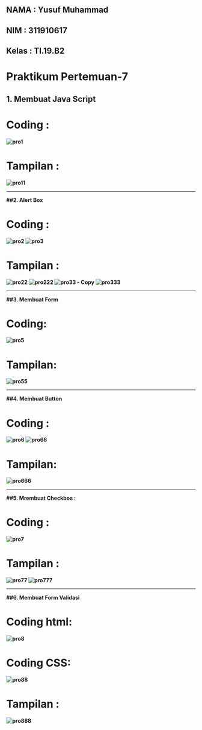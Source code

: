 ## NAMA    : Yusuf Muhammad
## NIM     : 311910617
## Kelas   : TI.19.B2

# Praktikum Pertemuan-7

## 1. <b> Membuat Java Script <b>
# Coding :
![pro1](https://user-images.githubusercontent.com/81587959/116131164-3f5a9a00-a6f6-11eb-90d9-b89720a89337.PNG)

# Tampilan :
![pro11](https://user-images.githubusercontent.com/81587959/116131260-5dc09580-a6f6-11eb-8b48-e923e60d77c3.PNG)

<hr>

##2. <b> Alert Box <b>
# Coding :
![pro2](https://user-images.githubusercontent.com/81587959/116131419-93657e80-a6f6-11eb-833b-4bc9b90ab344.PNG)
![pro3](https://user-images.githubusercontent.com/81587959/116131917-269eb400-a6f7-11eb-826f-651319795622.PNG)

# Tampilan :
![pro22](https://user-images.githubusercontent.com/81587959/116131478-a4ae8b00-a6f6-11eb-8c4c-44038cd28e95.PNG)
![pro222](https://user-images.githubusercontent.com/81587959/116131892-20103c80-a6f7-11eb-9a74-58da06a3f7f3.PNG)
![pro33 - Copy](https://user-images.githubusercontent.com/81587959/116131963-31f1df80-a6f7-11eb-8544-67125252380c.PNG)
![pro333](https://user-images.githubusercontent.com/81587959/116131970-34543980-a6f7-11eb-9b8f-6973952242a0.PNG)

<hr>

##3. <b> Membuat Form <b>
# Coding:
  ![pro5](https://user-images.githubusercontent.com/81587959/116132254-8eed9580-a6f7-11eb-9b0b-49a703628ff2.PNG)

# Tampilan:
![pro55](https://user-images.githubusercontent.com/81587959/116132292-9614a380-a6f7-11eb-8475-cc1fd4550bd7.PNG)

<hr>


##4. <b> Membuat Button <b>
 # Coding :
![pro6](https://user-images.githubusercontent.com/81587959/116132573-e855c480-a6f7-11eb-8304-bb0199946564.PNG)
![pro66](https://user-images.githubusercontent.com/81587959/116132635-f6a3e080-a6f7-11eb-86d6-b77b2fc4231a.PNG)

 # Tampilan:
 ![pro666](https://user-images.githubusercontent.com/81587959/116132728-10ddbe80-a6f8-11eb-9991-5338b2140b6e.PNG)

 
<hr>

##5. <b> Mrembuat Checkbos :
# Coding :
![pro7](https://user-images.githubusercontent.com/81587959/116132982-61551c00-a6f8-11eb-9566-8607d7c3178b.PNG)

# Tampilan :
![pro77](https://user-images.githubusercontent.com/81587959/116133068-7c279080-a6f8-11eb-8d5b-4df26a17a130.PNG)
![pro777](https://user-images.githubusercontent.com/81587959/116133085-82b60800-a6f8-11eb-8153-7496ac9748ee.PNG)


<hr>

##6. <b> Membuat Form Validasi <b>
# Coding html:
  ![pro8](https://user-images.githubusercontent.com/81587959/116133177-9bbeb900-a6f8-11eb-88b3-03d3610734bb.PNG)

# Coding CSS:
![pro88](https://user-images.githubusercontent.com/81587959/116133224-a8431180-a6f8-11eb-8f82-5c03a5c45f82.PNG)

# Tampilan :
![pro888](https://user-images.githubusercontent.com/81587959/116133246-b002b600-a6f8-11eb-93e7-7482f4ec295f.PNG)










































